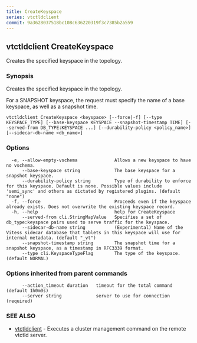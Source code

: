 ```yaml
---
title: CreateKeyspace
series: vtctldclient
commit: 9a3628037518bc108c636220319f3c7385b2a559
---
```

## vtctldclient CreateKeyspace

Creates the specified keyspace in the topology.

### Synopsis

Creates the specified keyspace in the topology.
	
For a SNAPSHOT keyspace, the request must specify the name of a base keyspace,
as well as a snapshot time.

```
vtctldclient CreateKeyspace <keyspace> [--force|-f] [--type KEYSPACE_TYPE] [--base-keyspace KEYSPACE --snapshot-timestamp TIME] [--served-from DB_TYPE:KEYSPACE ...] [--durability-policy <policy_name>] [--sidecar-db-name <db_name>]
```

### Options

```
  -e, --allow-empty-vschema              Allows a new keyspace to have no vschema.
      --base-keyspace string             The base keyspace for a snapshot keyspace.
      --durability-policy string         Type of durability to enforce for this keyspace. Default is none. Possible values include 'semi_sync' and others as dictated by registered plugins. (default "none")
  -f, --force                            Proceeds even if the keyspace already exists. Does not overwrite the existing keyspace record.
  -h, --help                             help for CreateKeyspace
      --served-from cli.StringMapValue   Specifies a set of db_type:keyspace pairs used to serve traffic for the keyspace.
      --sidecar-db-name string           (Experimental) Name of the Vitess sidecar database that tablets in this keyspace will use for internal metadata. (default "_vt")
      --snapshot-timestamp string        The snapshot time for a snapshot keyspace, as a timestamp in RFC3339 format.
      --type cli.KeyspaceTypeFlag        The type of the keyspace. (default NORMAL)
```

### Options inherited from parent commands

```
      --action_timeout duration   timeout for the total command (default 1h0m0s)
      --server string             server to use for connection (required)
```

### SEE ALSO

* [vtctldclient](../)	 - Executes a cluster management command on the remote vtctld server.

